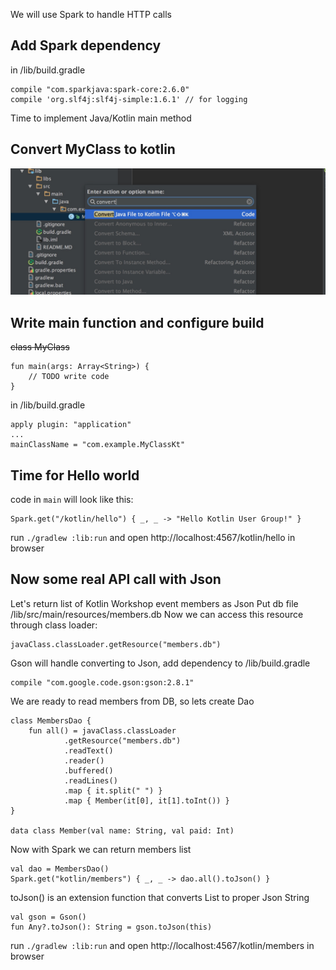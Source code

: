 We will use Spark to handle HTTP calls

Add Spark dependency
---
in /lib/build.gradle
```
compile "com.sparkjava:spark-core:2.6.0"
compile 'org.slf4j:slf4j-simple:1.6.1' // for logging
```

Time to implement Java/Kotlin main method

Convert MyClass to kotlin
---
![](../images/step_10.jpg)

Write main function and configure build
---
~~class MyClass~~
```
fun main(args: Array<String>) {
    // TODO write code
}
```
in /lib/build.gradle
```
apply plugin: "application"
...
mainClassName = "com.example.MyClassKt"
```

Time for Hello world
---
code in `main` will look like this:
```
Spark.get("/kotlin/hello") { _, _ -> "Hello Kotlin User Group!" }
```
run `./gradlew :lib:run`
and
open http://localhost:4567/kotlin/hello in browser

Now some real API call with Json
---
Let's return list of Kotlin Workshop event members as Json
Put db file /lib/src/main/resources/members.db
Now we can access this resource through class loader:
```
javaClass.classLoader.getResource("members.db")
```
Gson will handle converting to Json, add dependency to /lib/build.gradle
```
compile "com.google.code.gson:gson:2.8.1"
```
We are ready to read members from DB, so lets create Dao
```
class MembersDao {
    fun all() = javaClass.classLoader
            .getResource("members.db")
            .readText()
            .reader()
            .buffered()
            .readLines()
            .map { it.split(" ") }
            .map { Member(it[0], it[1].toInt()) }
}

data class Member(val name: String, val paid: Int)
```
Now with Spark we can return members list
```
val dao = MembersDao()
Spark.get("kotlin/members") { _, _ -> dao.all().toJson() }
```
toJson() is an extension function that converts List<Member> to proper Json String
```
val gson = Gson()
fun Any?.toJson(): String = gson.toJson(this)
```
run `./gradlew :lib:run` and open http://localhost:4567/kotlin/members in browser

